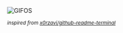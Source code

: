 <div align="justify">
<picture>
    <source media="(prefers-color-scheme: dark)" srcset="https://i.ibb.co/mJbNbwX/output-gif.gif">
    <source media="(prefers-color-scheme: light)" srcset="https://i.ibb.co/mJbNbwX/output-gif.gif">
    <img alt="GIFOS" src="https://i.ibb.co/mJbNbwX/output-gif.gif">
</picture>

<sub><i>inspired from [x0rzavi/github-readme-terminal](https://github.com/x0rzavi/github-readme-terminal)</i></sub>

</div>

<!-- Image deletion URL: https://ibb.co/nr6P6vn/cccfd474dafe82eb291754d98a5bc137 -->